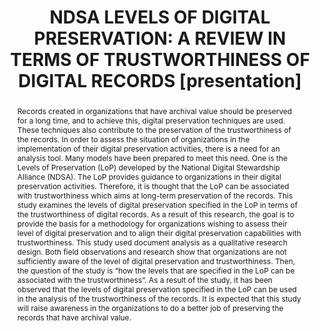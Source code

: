 ---
abstract: Records created in organizations that have archival value should be preserved
  for a long time, and to achieve this, digital preservation techniques are used.
  These techniques also contribute to the preservation of the trustworthiness of the
  records. In order to assess the situation of organizations in the implementation
  of their digital preservation activities, there is a need for an analysis tool.
  Many models have been prepared to meet this need. One is the Levels of Preservation
  (LoP) developed by the National Digital Stewardship Alliance (NDSA). The LoP provides
  guidance to organizations in their digital preservation activities. Therefore, it
  is thought that the LoP can be associated with trustworthiness which aims at long-term
  preservation of the records. This study examines the levels of digital preservation
  specified in the LoP in terms of the trustworthiness of digital records. As a result
  of this research, the goal is to provide the basis for a methodology for organizations
  wishing to assess their level of digital preservation and to align their digital
  preservation capabilities with trustworthiness. This study used document analysis
  as a qualitative research design. Both field observations and research show that
  organizations are not sufficiently aware of the level of digital preservation and
  trustworthiness. Then, the question of the study is “how the levels that are specified
  in the LoP can be associated with the trustworthiness”. As a result of the study,
  it has been observed that the levels of digital preservation specified in the LoP
  can be used in the analysis of the trustworthiness of the records. It is expected
  that this study will raise awareness in the organizations to do a better job of
  preserving the records that have archival value.
creators:
- Sağlık, Özhan
date: null
document_url: https://www.ideals.illinois.edu/items/128846/bitstreams/430286/data.pdf
grand_parent: iPRES
institutions: []
keywords:
- digital records
- digital preservation
- trustworthiness
landing_page_url: https://hdl.handle.net/2142/121652
language: eng
layout: publication
license: CC-BY 4.0 International
notes_url: null
parent: iPRES 2023
presentation_url: null
publication_type: presentation
size: null
source_name: iPRES
title: 'NDSA LEVELS OF DIGITAL PRESERVATION: A REVIEW IN TERMS OF TRUSTWORTHINESS
  OF DIGITAL RECORDS [presentation]'
year: 2023
---